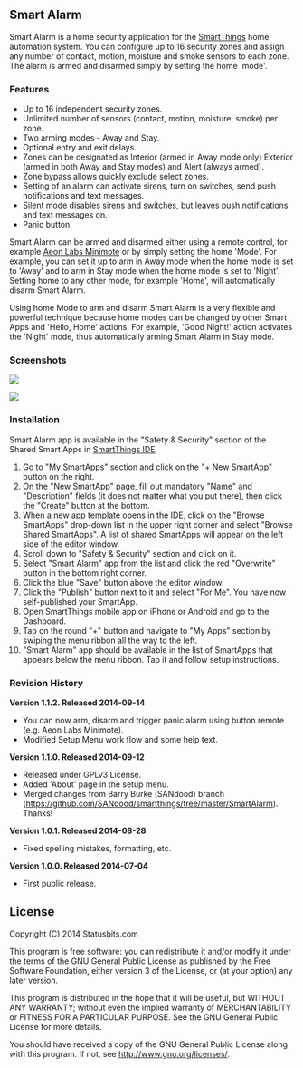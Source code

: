 ## Smart Alarm

Smart Alarm is a home security application for the
[SmartThings](http://fbuy.me/bb9pe) home automation system. You can configure
up to 16 security zones and assign any number of contact, motion, moisture and
smoke sensors to each zone. The alarm is armed and disarmed simply by setting
the home 'mode'.


### Features

* Up to 16 independent security zones.
* Unlimited number of sensors (contact, motion, moisture, smoke) per zone.
* Two arming modes - Away and Stay.
* Optional entry and exit delays.
* Zones can be designated as Interior (armed in Away mode only) Exterior
(armed in both Away and Stay modes) and Alert (always armed).
* Zone bypass allows quickly exclude select zones.
* Setting of an alarm can activate sirens, turn on switches, send push
notifications and text messages.
* Silent mode disables sirens and switches, but leaves push notifications and
text messages on.
* Panic button.

Smart Alarm can be armed and disarmed either using a remote control, for
example [Aeon Labs Minimote](http://www.amazon.com/Aeon-Labs-DSA03202-v1-Minimote/dp/B00KU7ERAW)
or by simply setting the home 'Mode'. For example, you can set it up to arm in
Away mode when the home mode is set to 'Away' and to arm in Stay mode when the
home mode is set to 'Night'. Setting home to any other mode, for example
'Home', will automatically disarm Smart Alarm.

Using home Mode to arm and disarm Smart Alarm is a very flexible and powerful
technique because home modes can be changed by other Smart Apps and 'Hello,
Home' actions. For example, 'Good Night!' action activates the 'Night' mode,
thus automatically arming Smart Alarm in Stay mode.


### Screenshots

![](https://sites.google.com/site/statusbits/pictures/SmartAlarm1.jpg)

![](https://sites.google.com/site/statusbits/pictures/SmartAlarm2.jpg)


### Installation

Smart Alarm app is available in the "Safety & Security" section of the Shared
Smart Apps in [SmartThings IDE](https://graph.api.smartthings.com).

1. Go to "My SmartApps" section and click on the "+ New SmartApp" button on the
right.
2. On the "New SmartApp" page, fill out mandatory "Name" and "Description"
fields (it does not matter what you put there), then click the "Create" button
at the bottom.
3. When a new app template opens in the IDE, click on the "Browse SmartApps"
drop-down list in the upper right corner and select "Browse Shared SmartApps".
A list of shared SmartApps will appear on the left side of the editor window.
4. Scroll down to "Safety & Security" section and click on it.
5. Select "Smart Alarm" app from the list and click the red "Overwrite" button
in the bottom right corner.
6. Click the blue "Save" button above the editor window.
7. Click the "Publish" button next to it and select "For Me". You have now
self-published your SmartApp.
8. Open SmartThings mobile app on iPhone or Android and go to the Dashboard.
9. Tap on the round "+" button and navigate to "My Apps" section by swiping
the menu ribbon all the way to the left.
10. "Smart Alarm" app should be available in the list of SmartApps that
appears below the menu ribbon. Tap it and follow setup instructions.


### Revision History

**Version 1.1.2. Released 2014-09-14**
* You can now arm, disarm and trigger panic alarm using button remote (e.g.
Aeon Labs Minimote).
* Modified Setup Menu work flow and some help text.

**Version 1.1.0. Released 2014-09-12**
* Released under GPLv3 License.
* Added 'About' page in the setup menu.
* Merged changes from Barry Burke (SANdood) branch
(https://github.com/SANdood/smartthings/tree/master/SmartAlarm). Thanks!

**Version 1.0.1. Released 2014-08-28**
* Fixed spelling mistakes, formatting, etc.

**Version 1.0.0. Released 2014-07-04**
* First public release.


License
-------

Copyright (C) 2014 Statusbits.com

This program is free software: you can redistribute it and/or modify it
under the terms of the GNU General Public License as published by the Free
Software Foundation, either version 3 of the License, or (at your option)
any later version.

This program is distributed in the hope that it will be useful, but
WITHOUT ANY WARRANTY; without even the implied warranty of MERCHANTABILITY
or FITNESS FOR A PARTICULAR PURPOSE.  See the GNU General Public License
for more details.

You should have received a copy of the GNU General Public License along
with this program.  If not, see <http://www.gnu.org/licenses/>.

